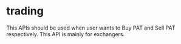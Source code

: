 # trading
This APIs should be used when user wants to Buy PAT and Sell PAT respectively. This API is mainly for exchangers.
